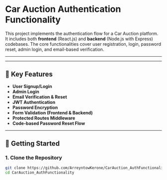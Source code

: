# Car Auction Authentication Functionality

This project implements the authentication flow for a Car Auction platform. It includes both **frontend** (React.js) and **backend** (Node.js with Express) codebases. The core functionalities cover user registration, login, password reset, admin login, and email-based verification.

---


---

## 🔐 Key Features

- **User Signup/Login**
- **Admin Login**
- **Email Verification & Reset**
- **JWT Authentication**
- **Password Encryption**
- **Form Validation (Frontend & Backend)**
- **Protected Routes Middleware**
- **Code-based Password Reset Flow**

---

## 🚀 Getting Started

### 1. Clone the Repository

```bash
git clone https://github.com/ArreyntowKerone/CarAuction_AuthFunctionality.git
cd CarAuction_AuthFunctionality


